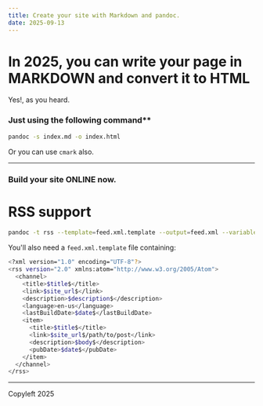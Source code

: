 ```yaml
---
title: Create your site with Markdown and pandoc.
date: 2025-09-13
---
```

# In 2025, you can write your page in MARKDOWN and convert it to HTML
Yes!, as you heard.

### Just using the following command**

```bash
pandoc -s index.md -o index.html
```
Or you can use `cmark` also.

---

### Build your site ONLINE now.

# RSS support

```bash
pandoc -t rss --template=feed.xml.template --output=feed.xml --variable=site_url=https://example.com your_markdown_file.md
```
You'll also need a `feed.xml.template` file containing:

```bash
<?xml version="1.0" encoding="UTF-8"?>
<rss version="2.0" xmlns:atom="http://www.w3.org/2005/Atom">
  <channel>
    <title>$title$</title>
    <link>$site_url$</link>
    <description>$description$</description>
    <language>en-us</language>
    <lastBuildDate>$date$</lastBuildDate>
    <item>
      <title>$title$</title>
      <link>$site_url$/path/to/post</link>
      <description>$body$</description>
      <pubDate>$date$</pubDate>
    </item>
  </channel>
</rss>

```

---

Copyleft 2025
